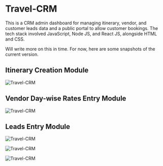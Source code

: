 # Travel-CRM

This is a CRM admin dashboard for managing itinerary, vendor, and customer leads data and a public portal to allow customer bookings. The tech stack involved JavaScript, Node JS, and React JS, alongside HTML and CSS. 

Will write more on this in time. For now, here are some snapshots of the current version.

## Itinerary Creation Module

![Travel-CRM](https://i.imghippo.com/files/Xz2598sE.png)

## Vendor Day-wise Rates Entry Module

![Travel-CRM](https://i.imghippo.com/files/LhfN8242rNo.png)

## Leads Entry Module

![Travel-CRM](https://i.imghippo.com/files/xMVU4325tY.png)

![Travel-CRM](https://i.imghippo.com/files/Lybm7029XK.png)

![Travel-CRM](https://i.imghippo.com/files/jr1497gcE.png)